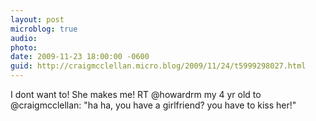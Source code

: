 ```yaml
---
layout: post
microblog: true
audio: 
photo: 
date: 2009-11-23 18:00:00 -0600
guid: http://craigmcclellan.micro.blog/2009/11/24/t5999298027.html
---
```

I dont want to! She makes me! RT @howardrm my 4 yr old to @craigmcclellan: "ha ha, you have a girlfriend? you have to kiss her!"
